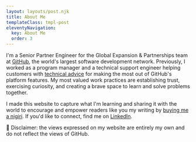 ```yaml
---
layout: layouts/post.njk
title: About Me
templateClass: tmpl-post
eleventyNavigation:
  key: About Me
  order: 3
---
```


I'm a Senior Partner Engineer for the Global Expansion & Partnerships team at [GitHub](https://github.com), the world's largest software development network. Previously, I worked as a program manager and a technical support engineer helping customers with <a href="https://github.community/u/francisfuzz/activity/solved" target="_blank">technical advice</a> for making the most out of GitHub's platform features. My most valued work practices are establishing trust, exercising curiosity, and creating a brave space to learn and solve problems together.

I made this website to capture what I'm learning and sharing it with the world to encourage and empower readers like you my writing by [buying me a nigiri](https://www.buymeacoffee.com/francisfuzz). If you'd like to connect, find me on [LinkedIn](https://www.linkedin.com/in/francis-b).

💁 Disclaimer: the views expressed on my website are entirely my own and do not reflect the views of GitHub.
